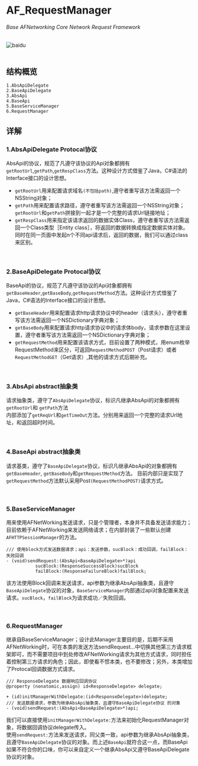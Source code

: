 # AF_RequestManager
###### Base AFNetworking Core Network Request Framework
![baidu](https://raw.githubusercontent.com/Andy888888/AF_RequestManager/master/AF_RequestManager/Assets.xcassets/AppIcon.appiconset/network_180.png"百度logo") <br><br>

## 结构概览
    1.AbsApiDelegate
    2.BaseApiDelegate
    3.AbsApi
    4.BaseApi
    5.BaseServiceManager
    6.RequestManager

## 详解
### 1.AbsApiDelegate Protocal协议
AbsApi的协议，规范了凡遵守该协议的Api对象都拥有`getRootUrl`,`getPath`,`getRespClass`方法。这种设计方式借鉴了Java，C#语法的Interface接口的设计思想。<br>
* `getRootUrl`用来配置请求域名`(不包括path)`,遵守者重写该方法需返回一个NSString对象；<br>
* `getPath`用来配置请求路径，遵守者重写该方法需返回一个NSString对象；`getRootUrl`和`getPath`拼接到一起才是一个完整的请求Url链接地址；<br>
* `getRespClass`用来指定该请求返回的数据实体Class，遵守者重写该方法需返回一个Class类型［Entity class］，将返回的数据转换成指定数据实体对象。同时在同一页面中发起n个不同api请求后，返回的数据，我们可以通过class来区别。<br><br><br>

### 2.BaseApiDelegate Protocal协议
BaseApi的协议，规范了凡遵守该协议的Api对象都拥有`getBaseHeader`,`getBaseBody`,`getRequestMethod`方法。这种设计方式借鉴了Java，C#语法的Interface接口的设计思想。<br>
* `getBaseHeader`用来配置请求http请求协议中的header（请求头），遵守者重写该方法需返回一个NSDictionary字典对象；<br>
* `getBaseBody`用来配置请求http请求协议中的请求体body，请求参数在这里设置，遵守者重写该方法需返回一个NSDictionary字典对象；<br>
* `getRequestMethod`用来配置该请求方式，目前设置了两种模式，用enum枚举RequestMethod来区分，可返回`RequestMethodPOST`（Post请求）或者`RequestMethodGET`（Get请求）,其他的请求方式后期补充。<br><br><br>

### 3.AbsApi abstract抽象类
请求抽象类，遵守了`AbsApiDelegate`协议，标识凡继承AbsApi的对象都拥有`getRootUrl`和 `getPath`方法<br>
内部添加了`getReqUrl`和`getTimeOut`方法。分别用来返回一个完整的请求Url地址，和返回超时时间。<br><br><br>


### 4.BaseApi abstract抽象类
请求基类，遵守了`BaseApiDelegate`协议，标识凡继承AbsApi的对象都拥有`getBaseHeader`, `getBaseBody`和`getRequestMethod`方法。
目前内部只是实现了`getRequestMethod`方法默认采用Post`(RequestMethodPOST)`请求方式。<br><br><br>

### 5.BaseServiceManager
用来使用AFNetWorking发送请求，只是个管理者，本身并不具备发送请求能力；目前依赖于AFNetWorking来发送网络请求；在内部封装了一些默认创建`AFHTTPSessionManager`的方法。
```Object-C
/// 使用block方式发送数据请求；api：发送参数，sucBlock：成功回调，failBlock：失败回调
- (void)sendRequest:(AbsApi<BaseApiDelegate>*)api
           sucBlock:(ResponseSuccessBlock)sucBlock
           failBlock:(ResponseFailureBlock)failBlock;
```
该方法使用Block回调来发送请求，api参数为继承AbsApi抽象类，且遵守`BaseApiDelegate`协议的对象，`BaseServiceManager`内部通过api对象配置来发送请求。`sucBlock`，`failBlock`为请求成功／失败回调。<br><br><br>

### 6.RequestManager
继承自BaseServiceManager；设计此Manager主要目的是，后期不采用AFNetWorking时，可在本类的发送方法sendRequest...中切换其他第三方请求框架即可，而不需要项目中到处修改AFNetWorking请求为其他方式请求，同时担任着控制第三方请求的角色；因此，即使看不惯本类，也不要修改；另外，本类增加了Protocal回调数据方式请求。
```Object-C
/// ResponseDelegate 数据响应回调协议
@property (nonatomic,assign) id<ResponseDelegate> delegate;

+ (id)initManagerWithDelegate:(id<ResponseDelegate>)delegate;
/// 发送数据请求，参数为继承AbsApi抽象类，且遵守BaseApiDelegate协议 的对象
- (void)sendRequest:(AbsApi<BaseApiDelegate>*)api;
```
我们可以直接使用`initManagerWithDelegate:`方法来初始化RequestManager对象，将数据回调协议delegate传入。<br>
使用`sendRequest:`方法来发送请求，同父类一致，api参数为继承AbsApi抽象类，且遵守`BaseApiDelegate`协议的对象。而上述`BaseApi`就符合这一点，而BaseApi如果不符合你的口味，你可以来自定义一个继承AbsApi又遵守BaseApiDelegate协议的对象。
    





